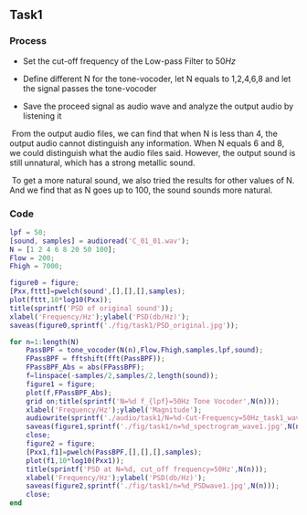 ## Task1

### Process

* Set the cut-off frequency of the Low-pass Filter to 50*Hz*

* Define different N for the tone-vocoder, let N equals to 1,2,4,6,8 and let the signal passes the tone-vocoder

* Save the proceed signal as audio wave and analyze the output audio by listening it

​	From the output audio files, we can find that when N is less than 4, the output audio cannot distinguish any information. When N equals 6 and 8, we could distinguish what the audio files said. However, the output sound is still unnatural, which has a strong metallic sound. 

​	To get a more natural sound, we also tried the results for other values of N. And we find that as N goes up to 100, the sound sounds more natural.

### Code

```matlab
lpf = 50; 
[sound, samples] = audioread('C_01_01.wav');
N = [1 2 4 6 8 20 50 100];
Flow = 200; 
Fhigh = 7000; 

figure0 = figure;
[Pxx,fttt]=pwelch(sound',[],[],[],samples);
plot(fttt,10*log10(Pxx));
title(sprintf('PSD of original sound'));
xlabel('Frequency/Hz');ylabel('PSD(db/Hz)');
saveas(figure0,sprintf('./fig/task1/PSD_original.jpg'));

for n=1:length(N)
    PassBPF = tone_vocoder(N(n),Flow,Fhigh,samples,lpf,sound);
    FPassBPF = fftshift(fft(PassBPF)); 
    FPassBPF_Abs = abs(FPassBPF);
    f=linspace(-samples/2,samples/2,length(sound)); 
    figure1 = figure;
    plot(f,FPassBPF_Abs); 
    grid on;title(sprintf('N=%d f_{lpf}=50Hz Tone Vocoder',N(n)));
    xlabel('Frequency/Hz');ylabel('Magnitude');
    audiowrite(sprintf('./audio/task1/N=%d-Cut-Frequency=50Hz_task1_wave1.wav',N(n)),PassBPF,samples);
    saveas(figure1,sprintf('./fig/task1/n=%d_spectrogram_wave1.jpg',N(n)));
    close;
    figure2 = figure;
    [Pxx1,f1]=pwelch(PassBPF,[],[],[],samples);
    plot(f1,10*log10(Pxx1));
    title(sprintf('PSD at N=%d, cut_off frequency=50Hz',N(n)));
    xlabel('Frequency/Hz');ylabel('PSD(db/Hz)');
    saveas(figure2,sprintf('./fig/task1/n=%d_PSDwave1.jpg',N(n)));
    close;
end
```

